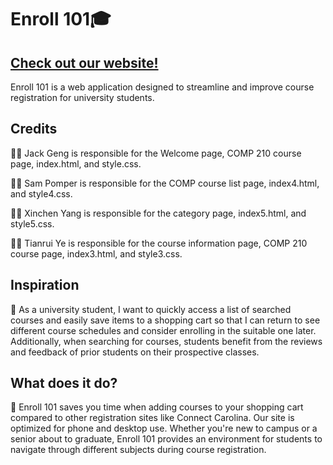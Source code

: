 <h1>Enroll 101🎓</h1>
<h2><a href="https://jackgeng19.github.io/connect_carolina_enroll101/">Check out our website!</a></h2>
<p> Enroll 101 is a web application designed to streamline and improve course registration for university students.</p>
<h2>Credits</h2>
<p>👨‍💻 Jack Geng is responsible for the Welcome page, COMP 210 course page, index.html, and style.css.</p>
<p>👨‍💻 Sam Pomper is responsible for the COMP course list page, index4.html, and style4.css.</p>
<p>👨‍💻 Xinchen Yang is responsible for the category page, index5.html, and style5.css.</p>
<p>👨‍💻 Tianrui Ye is responsible for the course information page, COMP 210 course page, index3.html, and style3.css.</p>
<h2>Inspiration</h2>
<p>🤔 As a university student, I want to quickly access a list of searched courses and easily save items to a shopping cart so that I can return to see different course schedules and consider enrolling in the suitable one later. Additionally, when searching for courses, students benefit from the reviews and feedback of prior students on their prospective classes.</p>
<h2>What does it do?</h2>
<p>🚀 Enroll 101 saves you time when adding courses to your shopping cart compared to other registration sites like Connect Carolina. Our site is optimized for phone and desktop use. Whether you're new to campus or a senior about to graduate, Enroll 101 provides an environment for students to navigate through different subjects during course registration.</p>
